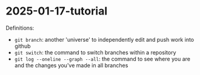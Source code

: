 # 2025-01-17-tutorial

Definitions:
- `git branch`: another 'universe' to independently edit and push work into github
- `git switch`: the command to switch branches within a repository
- `git log --oneline --graph --all`: the command to see where you are and the changes you've made in all branches
